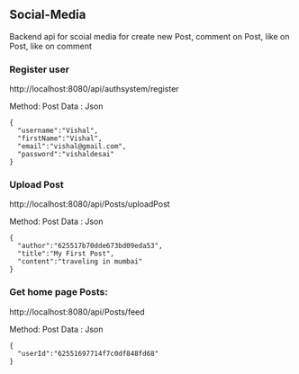 ## Social-Media

Backend api for scoial media for create new Post, comment on Post, like on Post, like on comment

### Register user

http://localhost:8080/api/authsystem/register

Method: Post Data : Json

```http
{
  "username":"Vishal",
  "firstName":"Vishal",
  "email":"vishal@gmail.com",
  "password":"vishaldesai"
}
```

### Upload Post

http://localhost:8080/api/Posts/uploadPost

Method: Post Data : Json

```http
{
  "author":"625517b70dde673bd09eda53",
  "title":"My First Post",
  "content":"traveling in mumbai"
}
```

### Get home page Posts:

http://localhost:8080/api/Posts/feed

Method: Post Data : Json

```http
{
  "userId":"62551697714f7c0df848fd68"
}
```
